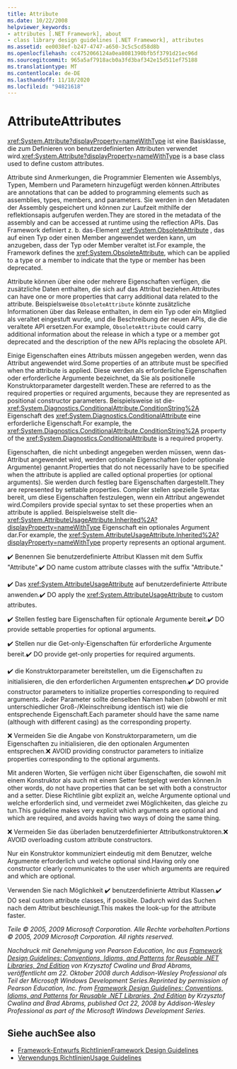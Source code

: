 ```yaml
---
title: Attribute
ms.date: 10/22/2008
helpviewer_keywords:
- attributes [.NET Framework], about
- class library design guidelines [.NET Framework], attributes
ms.assetid: ee0038ef-b247-4747-a650-3c5c5cd58d8b
ms.openlocfilehash: cc4752066124a0ea8081390bfb5f3791d21ec96d
ms.sourcegitcommit: 965a5af7918acb0a3fd3baf342e15d511ef75188
ms.translationtype: MT
ms.contentlocale: de-DE
ms.lasthandoff: 11/18/2020
ms.locfileid: "94821618"
---
```

# <a name="attributes"></a><span data-ttu-id="78cbf-102">Attribute</span><span class="sxs-lookup"><span data-stu-id="78cbf-102">Attributes</span></span>
<span data-ttu-id="78cbf-103"><xref:System.Attribute?displayProperty=nameWithType> ist eine Basisklasse, die zum Definieren von benutzerdefinierten Attributen verwendet wird.</span><span class="sxs-lookup"><span data-stu-id="78cbf-103"><xref:System.Attribute?displayProperty=nameWithType> is a base class used to define custom attributes.</span></span>

 <span data-ttu-id="78cbf-104">Attribute sind Anmerkungen, die Programmier Elementen wie Assemblys, Typen, Membern und Parametern hinzugefügt werden können.</span><span class="sxs-lookup"><span data-stu-id="78cbf-104">Attributes are annotations that can be added to programming elements such as assemblies, types, members, and parameters.</span></span> <span data-ttu-id="78cbf-105">Sie werden in den Metadaten der Assembly gespeichert und können zur Laufzeit mithilfe der reflektionsapis aufgerufen werden.</span><span class="sxs-lookup"><span data-stu-id="78cbf-105">They are stored in the metadata of the assembly and can be accessed at runtime using the reflection APIs.</span></span> <span data-ttu-id="78cbf-106">Das Framework definiert z. b. das-Element <xref:System.ObsoleteAttribute> , das auf einen Typ oder einen Member angewendet werden kann, um anzugeben, dass der Typ oder Member veraltet ist.</span><span class="sxs-lookup"><span data-stu-id="78cbf-106">For example, the Framework defines the <xref:System.ObsoleteAttribute>, which can be applied to a type or a member to indicate that the type or member has been deprecated.</span></span>

 <span data-ttu-id="78cbf-107">Attribute können über eine oder mehrere Eigenschaften verfügen, die zusätzliche Daten enthalten, die sich auf das Attribut beziehen.</span><span class="sxs-lookup"><span data-stu-id="78cbf-107">Attributes can have one or more properties that carry additional data related to the attribute.</span></span> <span data-ttu-id="78cbf-108">Beispielsweise `ObsoleteAttribute` könnte zusätzliche Informationen über das Release enthalten, in dem ein Typ oder ein Mitglied als veraltet eingestuft wurde, und die Beschreibung der neuen APIs, die die veraltete API ersetzen.</span><span class="sxs-lookup"><span data-stu-id="78cbf-108">For example, `ObsoleteAttribute` could carry additional information about the release in which a type or a member got deprecated and the description of the new APIs replacing the obsolete API.</span></span>

 <span data-ttu-id="78cbf-109">Einige Eigenschaften eines Attributs müssen angegeben werden, wenn das Attribut angewendet wird.</span><span class="sxs-lookup"><span data-stu-id="78cbf-109">Some properties of an attribute must be specified when the attribute is applied.</span></span> <span data-ttu-id="78cbf-110">Diese werden als erforderliche Eigenschaften oder erforderliche Argumente bezeichnet, da Sie als positionelle Konstruktorparameter dargestellt werden.</span><span class="sxs-lookup"><span data-stu-id="78cbf-110">These are referred to as the required properties or required arguments, because they are represented as positional constructor parameters.</span></span> <span data-ttu-id="78cbf-111">Beispielsweise ist die- <xref:System.Diagnostics.ConditionalAttribute.ConditionString%2A> Eigenschaft des <xref:System.Diagnostics.ConditionalAttribute> eine erforderliche Eigenschaft.</span><span class="sxs-lookup"><span data-stu-id="78cbf-111">For example, the <xref:System.Diagnostics.ConditionalAttribute.ConditionString%2A> property of the <xref:System.Diagnostics.ConditionalAttribute> is a required property.</span></span>

 <span data-ttu-id="78cbf-112">Eigenschaften, die nicht unbedingt angegeben werden müssen, wenn das-Attribut angewendet wird, werden optionale Eigenschaften (oder optionale Argumente) genannt.</span><span class="sxs-lookup"><span data-stu-id="78cbf-112">Properties that do not necessarily have to be specified when the attribute is applied are called optional properties (or optional arguments).</span></span> <span data-ttu-id="78cbf-113">Sie werden durch festleg bare Eigenschaften dargestellt.</span><span class="sxs-lookup"><span data-stu-id="78cbf-113">They are represented by settable properties.</span></span> <span data-ttu-id="78cbf-114">Compiler stellen spezielle Syntax bereit, um diese Eigenschaften festzulegen, wenn ein Attribut angewendet wird.</span><span class="sxs-lookup"><span data-stu-id="78cbf-114">Compilers provide special syntax to set these properties when an attribute is applied.</span></span> <span data-ttu-id="78cbf-115">Beispielsweise stellt die- <xref:System.AttributeUsageAttribute.Inherited%2A?displayProperty=nameWithType> Eigenschaft ein optionales Argument dar.</span><span class="sxs-lookup"><span data-stu-id="78cbf-115">For example, the <xref:System.AttributeUsageAttribute.Inherited%2A?displayProperty=nameWithType> property represents an optional argument.</span></span>

 <span data-ttu-id="78cbf-116">✔️ Benennen Sie benutzerdefinierte Attribut Klassen mit dem Suffix "Attribute".</span><span class="sxs-lookup"><span data-stu-id="78cbf-116">✔️ DO name custom attribute classes with the suffix "Attribute."</span></span>

 <span data-ttu-id="78cbf-117">✔️ Das <xref:System.AttributeUsageAttribute> auf benutzerdefinierte Attribute anwenden.</span><span class="sxs-lookup"><span data-stu-id="78cbf-117">✔️ DO apply the <xref:System.AttributeUsageAttribute> to custom attributes.</span></span>

 <span data-ttu-id="78cbf-118">✔️ Stellen festleg bare Eigenschaften für optionale Argumente bereit.</span><span class="sxs-lookup"><span data-stu-id="78cbf-118">✔️ DO provide settable properties for optional arguments.</span></span>

 <span data-ttu-id="78cbf-119">✔️ Stellen nur die Get-only-Eigenschaften für erforderliche Argumente bereit.</span><span class="sxs-lookup"><span data-stu-id="78cbf-119">✔️ DO provide get-only properties for required arguments.</span></span>

 <span data-ttu-id="78cbf-120">✔️ die Konstruktorparameter bereitstellen, um die Eigenschaften zu initialisieren, die den erforderlichen Argumenten entsprechen.</span><span class="sxs-lookup"><span data-stu-id="78cbf-120">✔️ DO provide constructor parameters to initialize properties corresponding to required arguments.</span></span> <span data-ttu-id="78cbf-121">Jeder Parameter sollte denselben Namen haben (obwohl er mit unterschiedlicher Groß-/Kleinschreibung identisch ist) wie die entsprechende Eigenschaft.</span><span class="sxs-lookup"><span data-stu-id="78cbf-121">Each parameter should have the same name (although with different casing) as the corresponding property.</span></span>

 <span data-ttu-id="78cbf-122">❌ Vermeiden Sie die Angabe von Konstruktorparametern, um die Eigenschaften zu initialisieren, die den optionalen Argumenten entsprechen.</span><span class="sxs-lookup"><span data-stu-id="78cbf-122">❌ AVOID providing constructor parameters to initialize properties corresponding to the optional arguments.</span></span>

 <span data-ttu-id="78cbf-123">Mit anderen Worten, Sie verfügen nicht über Eigenschaften, die sowohl mit einem Konstruktor als auch mit einem Setter festgelegt werden können.</span><span class="sxs-lookup"><span data-stu-id="78cbf-123">In other words, do not have properties that can be set with both a constructor and a setter.</span></span> <span data-ttu-id="78cbf-124">Diese Richtlinie gibt explizit an, welche Argumente optional und welche erforderlich sind, und vermeidet zwei Möglichkeiten, das gleiche zu tun.</span><span class="sxs-lookup"><span data-stu-id="78cbf-124">This guideline makes very explicit which arguments are optional and which are required, and avoids having two ways of doing the same thing.</span></span>

 <span data-ttu-id="78cbf-125">❌ Vermeiden Sie das überladen benutzerdefinierter Attributkonstruktoren.</span><span class="sxs-lookup"><span data-stu-id="78cbf-125">❌ AVOID overloading custom attribute constructors.</span></span>

 <span data-ttu-id="78cbf-126">Nur ein Konstruktor kommuniziert eindeutig mit dem Benutzer, welche Argumente erforderlich und welche optional sind.</span><span class="sxs-lookup"><span data-stu-id="78cbf-126">Having only one constructor clearly communicates to the user which arguments are required and which are optional.</span></span>

 <span data-ttu-id="78cbf-127">Verwenden Sie nach Möglichkeit ✔️ benutzerdefinierte Attribut Klassen.</span><span class="sxs-lookup"><span data-stu-id="78cbf-127">✔️ DO seal custom attribute classes, if possible.</span></span> <span data-ttu-id="78cbf-128">Dadurch wird das Suchen nach dem Attribut beschleunigt.</span><span class="sxs-lookup"><span data-stu-id="78cbf-128">This makes the look-up for the attribute faster.</span></span>

 <span data-ttu-id="78cbf-129">*Teile &copy; 2005, 2009 Microsoft Corporation. Alle Rechte vorbehalten.*</span><span class="sxs-lookup"><span data-stu-id="78cbf-129">*Portions &copy; 2005, 2009 Microsoft Corporation. All rights reserved.*</span></span>

 <span data-ttu-id="78cbf-130">*Nachdruck mit Genehmigung von Pearson Education, Inc aus [Framework Design Guidelines: Conventions, Idioms, and Patterns for Reusable .NET Libraries, 2nd Edition](https://www.informit.com/store/framework-design-guidelines-conventions-idioms-and-9780321545619) von Krzysztof Cwalina und Brad Abrams, veröffentlicht am 22. Oktober 2008 durch Addison-Wesley Professional als Teil der Microsoft Windows Development Series.*</span><span class="sxs-lookup"><span data-stu-id="78cbf-130">*Reprinted by permission of Pearson Education, Inc. from [Framework Design Guidelines: Conventions, Idioms, and Patterns for Reusable .NET Libraries, 2nd Edition](https://www.informit.com/store/framework-design-guidelines-conventions-idioms-and-9780321545619) by Krzysztof Cwalina and Brad Abrams, published Oct 22, 2008 by Addison-Wesley Professional as part of the Microsoft Windows Development Series.*</span></span>

## <a name="see-also"></a><span data-ttu-id="78cbf-131">Siehe auch</span><span class="sxs-lookup"><span data-stu-id="78cbf-131">See also</span></span>

- [<span data-ttu-id="78cbf-132">Framework-Entwurfs Richtlinien</span><span class="sxs-lookup"><span data-stu-id="78cbf-132">Framework Design Guidelines</span></span>](index.md)
- [<span data-ttu-id="78cbf-133">Verwendungs Richtlinien</span><span class="sxs-lookup"><span data-stu-id="78cbf-133">Usage Guidelines</span></span>](usage-guidelines.md)

